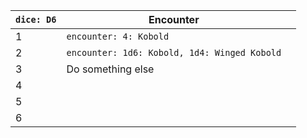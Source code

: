 
| **`dice: D6`** | **Encounter**                                |     |
| -------------- | -------------------------------------------- | --- |
| 1              | `encounter: 4: Kobold`                       |     |
| 2              | `encounter: 1d6: Kobold, 1d4: Winged Kobold` |     |
| 3              | Do something else                            |     |
| 4              |                                              |     |
| 5              |                                              |     |
| 6              |                                              |     |
